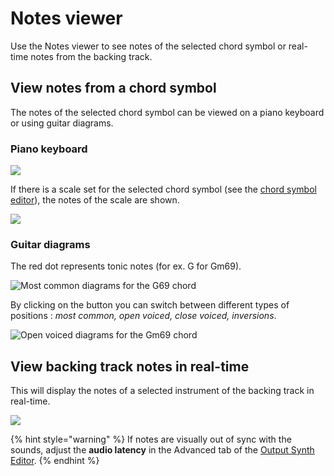 # Notes viewer

Use the Notes viewer to see notes of the selected chord symbol or real-time notes from the backing track.

## View notes from a chord symbol

The notes of the selected chord symbol can be viewed on a piano keyboard or using guitar diagrams.

### Piano keyboard

![](<../.gitbook/assets/2021-12-13 20\_34\_45-JJazzLab.png>)

If there is a scale set for the selected chord symbol (see the [chord symbol editor](../editors/chord-lead-sheet.md#harmony)), the notes of the scale are shown.

![](<../.gitbook/assets/2021-12-13 20\_36\_34-JJazzLab.png>)

### Guitar diagrams

The red dot represents tonic notes (for ex. G for Gm69).

![Most common diagrams for the G69 chord](<../.gitbook/assets/2021-12-13 20\_35\_23-JJazzLab.png>)

By clicking on the button you can switch between different types of positions : _most common, open voiced, close voiced, inversions_.

![Open voiced diagrams for the Gm69 chord](<../.gitbook/assets/2021-12-13 20\_35\_59-JJazzLab.png>)

## View backing track notes in real-time

This will display the notes of a selected instrument of the backing track in real-time.

![](<../.gitbook/assets/2021-12-13 21\_25\_23-JJazzLab.png>)

{% hint style="warning" %}
If notes are visually out of sync with the sounds, adjust the **audio latency** in the Advanced tab of the [Output Synth Editor](../configuration/output-synth.md#output-synth-editor).
{% endhint %}
